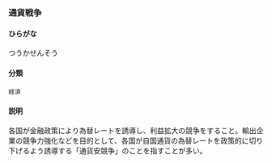 <div style="display:none;">

## [あ行](securities-terms?id=あ行)
## [か行](securities-terms?id=か行)
## [さ行](securities-terms?id=さ行)
## [た行](securities-terms?id=た行)

</div>

### 通貨戦争

#### ひらがな

つうかせんそう

#### 分類

`経済`

#### 説明

各国が金融政策により為替レートを誘導し、利益拡大の競争をすること。輸出企業の競争力強化などを目的として、各国が自国通貨の為替レートを政策的に切り下げるよう誘導する「通貨安競争」のことを指すことが多い。

<div style="display:none;">

## [な行](securities-terms?id=な行)
## [は行](securities-terms?id=は行)
## [ま行](securities-terms?id=ま行)
## [や行](securities-terms?id=や行)
## [ら行](securities-terms?id=ら行)
## [わ行](securities-terms?id=わ行)
## [英数字・記号](securities-terms?id=英数字・記号)

</div>


